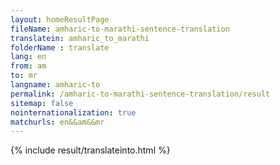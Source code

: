 ```yaml
---
layout: homeResultPage
fileName: amharic-to-marathi-sentence-translation
translatein: amharic_to_marathi
folderName : translate
lang: en
from: am
to: mr
langname: amharic-to
permalink: /amharic-to-marathi-sentence-translation/result
sitemap: false
nointernationalization: true
matchurls: en&&am&&mr
---
```

{% include result/translateinto.html %}

<script src="/js/result/translation.js" data-foldername="{{page.folderName}}" data-lang="{{page.lang}}"></script>
